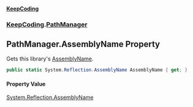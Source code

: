 #### [KeepCoding](index.md 'index')
### [KeepCoding](KeepCoding.md 'KeepCoding').[PathManager](KeepCoding_PathManager.md 'KeepCoding.PathManager')
## PathManager.AssemblyName Property
Gets this library's [AssemblyName](KeepCoding_PathManager_AssemblyName.md 'KeepCoding.PathManager.AssemblyName').  
```csharp
public static System.Reflection.AssemblyName AssemblyName { get; }
```
#### Property Value
[System.Reflection.AssemblyName](https://docs.microsoft.com/en-us/dotnet/api/System.Reflection.AssemblyName 'System.Reflection.AssemblyName')
